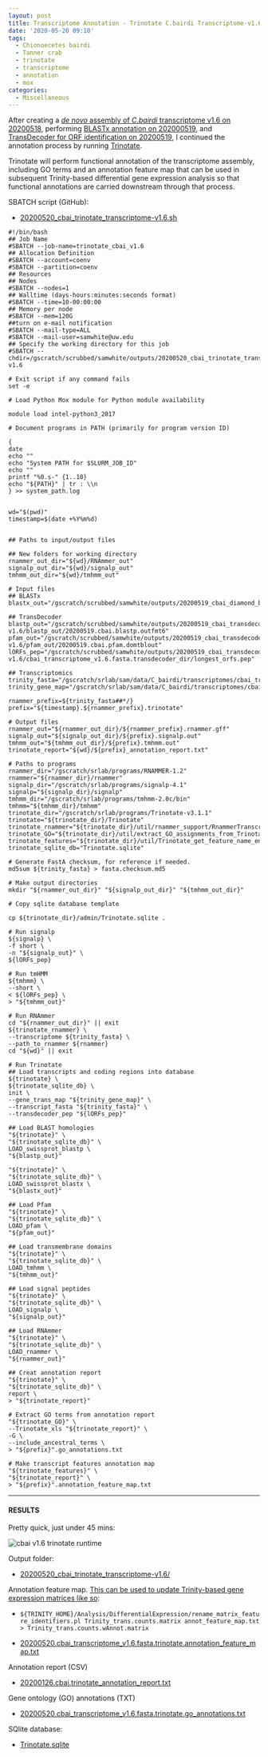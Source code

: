 ```yaml
---
layout: post
title: Transcriptome Annotation - Trinotate C.bairdi Transcriptome-v1.6 on Mox
date: '2020-05-20 09:10'
tags:
  - Chionoecetes bairdi
  - Tanner crab
  - trinotate
  - transcriptome
  - annotation
  - mox
categories:
  - Miscellaneous
---
```

After creating a [_de novo_ assembly of _C.bairdi_ transcriptome v1.6 on 20200518](https://robertslab.github.io/sams-notebook/2020/05/18/Transcriptome-Assembly-C.bairdi-All-Arthropoda-specific-RNAseq-Data-with-Trinity-on-Mox.html), performing [BLASTx annotation on 202000519](https://robertslab.github.io/sams-notebook/2020/05/19/Transcriptome-Annotation-C.bairdi-Transcriptome-v1.6-Using-DIAMOND-BLASTx-on-Mox.html), and [TransDecoder for ORF identification on 20200519](https://robertslab.github.io/sams-notebook/2020/05/19/TransDecoder-C.bairdi-Transcriptome-v1.6-on-Mox.html), I continued the annotation process by running [Trinotate](https://github.com/Trinotate/Trinotate.github.io/wiki).

Trinotate will perform functional annotation of the transcriptome assembly, including GO terms and an annotation feature map that can be used in subsequent Trinity-based differential gene expression analysis so that functional annotations are carried downstream through that process.

SBATCH script (GitHub):

- [20200520_cbai_trinotate_transcriptome-v1.6.sh](https://github.com/RobertsLab/sams-notebook/blob/master/sbatch_scripts/20200520_cbai_trinotate_transcriptome-v1.6.sh)

```shell
#!/bin/bash
## Job Name
#SBATCH --job-name=trinotate_cbai_v1.6
## Allocation Definition
#SBATCH --account=coenv
#SBATCH --partition=coenv
## Resources
## Nodes
#SBATCH --nodes=1
## Walltime (days-hours:minutes:seconds format)
#SBATCH --time=10-00:00:00
## Memory per node
#SBATCH --mem=120G
##turn on e-mail notification
#SBATCH --mail-type=ALL
#SBATCH --mail-user=samwhite@uw.edu
## Specify the working directory for this job
#SBATCH --chdir=/gscratch/scrubbed/samwhite/outputs/20200520_cbai_trinotate_transcriptome-v1.6

# Exit script if any command fails
set -e

# Load Python Mox module for Python module availability

module load intel-python3_2017

# Document programs in PATH (primarily for program version ID)

{
date
echo ""
echo "System PATH for $SLURM_JOB_ID"
echo ""
printf "%0.s-" {1..10}
echo "${PATH}" | tr : \\n
} >> system_path.log


wd="$(pwd)"
timestamp=$(date +%Y%m%d)


## Paths to input/output files

## New folders for working directory
rnammer_out_dir="${wd}/RNAmmer_out"
signalp_out_dir="${wd}/signalp_out"
tmhmm_out_dir="${wd}/tmhmm_out"

# Input files
## BLASTx
blastx_out="/gscratch/scrubbed/samwhite/outputs/20200519_cbai_diamond_blastx_transcriptome_v1.6/cbai_transcriptome_v1.6.blastx.outfmt6"

## TransDecoder
blastp_out="/gscratch/scrubbed/samwhite/outputs/20200519_cbai_transdecoder_transcriptome-v1.6/blastp_out/20200519.cbai.blastp.outfmt6"
pfam_out="/gscratch/scrubbed/samwhite/outputs/20200519_cbai_transdecoder_transcriptome-v1.6/pfam_out/20200519.cbai.pfam.domtblout"
lORFs_pep="/gscratch/scrubbed/samwhite/outputs/20200519_cbai_transdecoder_transcriptome-v1.6/cbai_transcriptome_v1.6.fasta.transdecoder_dir/longest_orfs.pep"

## Transcriptomics
trinity_fasta="/gscratch/srlab/sam/data/C_bairdi/transcriptomes/cbai_transcriptome_v1.6.fasta"
trinity_gene_map="/gscratch/srlab/sam/data/C_bairdi/transcriptomes/cbai_transcriptome_v1.6.fasta.gene_trans_map"

rnammer_prefix=${trinity_fasta##*/}
prefix="${timestamp}.${rnammer_prefix}.trinotate"

# Output files
rnammer_out="${rnammer_out_dir}/${rnammer_prefix}.rnammer.gff"
signalp_out="${signalp_out_dir}/${prefix}.signalp.out"
tmhmm_out="${tmhmm_out_dir}/${prefix}.tmhmm.out"
trinotate_report="${wd}/${prefix}_annotation_report.txt"

# Paths to programs
rnammer_dir="/gscratch/srlab/programs/RNAMMER-1.2"
rnammer="${rnammer_dir}/rnammer"
signalp_dir="/gscratch/srlab/programs/signalp-4.1"
signalp="${signalp_dir}/signalp"
tmhmm_dir="/gscratch/srlab/programs/tmhmm-2.0c/bin"
tmhmm="${tmhmm_dir}/tmhmm"
trinotate_dir="/gscratch/srlab/programs/Trinotate-v3.1.1"
trinotate="${trinotate_dir}/Trinotate"
trinotate_rnammer="${trinotate_dir}/util/rnammer_support/RnammerTranscriptome.pl"
trinotate_GO="${trinotate_dir}/util/extract_GO_assignments_from_Trinotate_xls.pl"
trinotate_features="${trinotate_dir}/util/Trinotate_get_feature_name_encoding_attributes.pl"
trinotate_sqlite_db="Trinotate.sqlite"

# Generate FastA checksum, for reference if needed.
md5sum ${trinity_fasta} > fasta.checksum.md5

# Make output directories
mkdir "${rnammer_out_dir}" "${signalp_out_dir}" "${tmhmm_out_dir}"

# Copy sqlite database template

cp ${trinotate_dir}/admin/Trinotate.sqlite .

# Run signalp
${signalp} \
-f short \
-n "${signalp_out}" \
${lORFs_pep}

# Run tmHMM
${tmhmm} \
--short \
< ${lORFs_pep} \
> "${tmhmm_out}"

# Run RNAmmer
cd "${rnammer_out_dir}" || exit
${trinotate_rnammer} \
--transcriptome ${trinity_fasta} \
--path_to_rnammer ${rnammer}
cd "${wd}" || exit

# Run Trinotate
## Load transcripts and coding regions into database
${trinotate} \
${trinotate_sqlite_db} \
init \
--gene_trans_map "${trinity_gene_map}" \
--transcript_fasta "${trinity_fasta}" \
--transdecoder_pep "${lORFs_pep}"

## Load BLAST homologies
"${trinotate}" \
"${trinotate_sqlite_db}" \
LOAD_swissprot_blastp \
"${blastp_out}"

"${trinotate}" \
"${trinotate_sqlite_db}" \
LOAD_swissprot_blastx \
"${blastx_out}"

## Load Pfam
"${trinotate}" \
"${trinotate_sqlite_db}" \
LOAD_pfam \
"${pfam_out}"

## Load transmembrane domains
"${trinotate}" \
"${trinotate_sqlite_db}" \
LOAD_tmhmm \
"${tmhmm_out}"

## Load signal peptides
"${trinotate}" \
"${trinotate_sqlite_db}" \
LOAD_signalp \
"${signalp_out}"

## Load RNAmmer
"${trinotate}" \
"${trinotate_sqlite_db}" \
LOAD_rnammer \
"${rnammer_out}"

## Creat annotation report
"${trinotate}" \
"${trinotate_sqlite_db}" \
report \
> "${trinotate_report}"

# Extract GO terms from annotation report
"${trinotate_GO}" \
--Trinotate_xls "${trinotate_report}" \
-G \
--include_ancestral_terms \
> "${prefix}".go_annotations.txt

# Make transcript features annotation map
"${trinotate_features}" \
"${trinotate_report}" \
> "${prefix}".annotation_feature_map.txt
```


---

#### RESULTS

Pretty quick, just under 45 mins:

![cbai v1.6 trinotate runtime](https://github.com/RobertsLab/sams-notebook/blob/master/images/screencaps/20200520_cbai_trinotate_transcriptome-v1.6_runtime.png?raw=true)

Output folder:

- [20200520_cbai_trinotate_transcriptome-v1.6/](https://gannet.fish.washington.edu/Atumefaciens/20200520_cbai_trinotate_transcriptome-v1.6/)

Annotation feature map. [This can be used to update Trinity-based gene expression matrices like so](https://github.com/trinityrnaseq/trinityrnaseq/wiki/Functional-Annotation-of-Transcripts):

- ```${TRINITY_HOME}/Analysis/DifferentialExpression/rename_matrix_feature_identifiers.pl Trinity_trans.counts.matrix annot_feature_map.txt > Trinity_trans.counts.wAnnot.matrix```

- [20200520.cbai_transcriptome_v1.6.fasta.trinotate.annotation_feature_map.txt](https://gannet.fish.washington.edu/Atumefaciens/20200520_cbai_trinotate_transcriptome-v1.6/20200520.cbai_transcriptome_v1.6.fasta.trinotate.annotation_feature_map.txt)

Annotation report (CSV)

- [20200126.cbai.trinotate_annotation_report.txt](https://gannet.fish.washington.edu/Atumefaciens/20200520_cbai_trinotate_transcriptome-v1.6/20200126.cbai.trinotate_annotation_report.txt)

Gene ontology (GO) annotations (TXT)

- [20200520.cbai_transcriptome_v1.6.fasta.trinotate.go_annotations.txt](https://gannet.fish.washington.edu/Atumefaciens/20200520_cbai_trinotate_transcriptome-v1.6/20200520.cbai_transcriptome_v1.6.fasta.trinotate.go_annotations.txt)

SQlite database:

- [Trinotate.sqlite](https://gannet.fish.washington.edu/Atumefaciens/20200520_cbai_trinotate_transcriptome-v1.6/Trinotate.sqlite)
